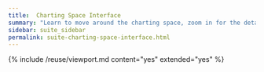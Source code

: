 ```yaml
---
title:  Charting Space Interface
summary: "Learn to move around the charting space, zoom in for the details and zoom out for the bigger picture."
sidebar: suite_sidebar
permalink: suite-charting-space-interface.html
---
```


{% include /reuse/viewport.md content="yes" extended="yes" %}

